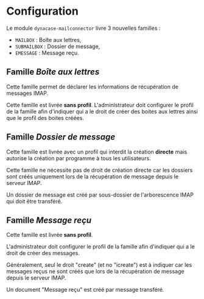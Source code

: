 # Configuration

Le module `dynacase-mailconnector` livre 3 nouvelles familles :

* `MAILBOX` : Boîte aux lettres,
* `SUBMAILBOX` : Dossier de message,
* `EMESSAGE` : Message reçu.

## Famille *Boîte aux lettres*

Cette famille permet de déclarer les informations de récupération de messages
IMAP.

Cette famille est livrée **sans profil**. L'administrateur doit configurer le
profil de la famille afin d'indiquer qui a le droit de créer des boites aux
lettres ainsi que le profil des boites créées.

## Famille *Dossier de message*

Cette famille est livrée avec un profil qui interdit la création **directe**
mais autorise la création par programme à tous les utilisateurs.

Cette famille ne nécessite pas de droit de création directe car les dossiers
sont créés uniquement lors de la récupération de message depuis le serveur IMAP.

Un dossier de message est créé par sous-dossier de l'arborescence IMAP qui doit
être transféré.

## Famille *Message reçu*

Cette famille est livrée **sans profil**. 

L'administrateur doit configurer le profil de la famille afin d'indiquer qui a
le droit de créer des messages.

Généralement, seul le droit "create" (et no "icreate") est à indiquer car les
messages reçus ne sont créés que lors de la récupération de message depuis le
serveur IMAP.

Un document "Message reçu" est créé par message transféré.
